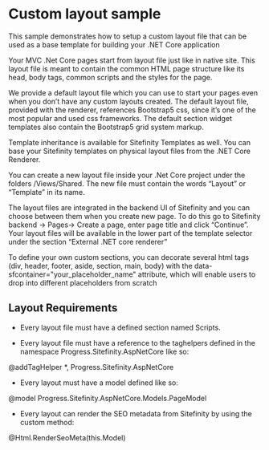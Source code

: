 # Custom layout sample
This sample demonstrates how to setup a custom layout file that can be used as a base template for building your .NET Core application

Your MVC .Net Core pages start from layout file just like in native site. This layout file is meant to contain the common HTML page structure like its head, body tags, common scripts and the styles for the page.

We provide a default layout file which you can use to start your pages even when you don’t have any custom layouts created. The default layout file, provided with the renderer, references Bootstrap5 css, since it’s one of the most popular and used css frameworks. The default section widget templates also contain the Bootstrap5 grid system markup.

Template inheritance is available for Sitefinity Templates as well. You can base your Sitefinity templates on physical layout files from the .NET Core Renderer. 

You can create a new layout file inside your .Net Core project under the folders /Views/Shared. The new file must contain the words “Layout” or “Template” in its name.

The layout files are integrated in the backend UI of Sitefinity and you can choose between them when you create new page. To do this go to Sitefinity backend -> Pages-> Create a page, enter page title and click “Continue”. Your layout files will be available in the lower part of the template selector under the section “External .NET core renderer”

To define your own custom sections, you can decorate several html tags (div, header, footer, aside, section, main, body) with the data-sfcontainer="your_placeholder_name" attribute, which will enable users to drop into different placeholders from scratch

## Layout Requirements
* Every layout file must have a defined section named Scripts.

* Every layout file must have a reference to the taghelpers defined in the namespace Progress.Sitefinity.AspNetCore like so:

@addTagHelper *, Progress.Sitefinity.AspNetCore

* Every layout must have a model defined like so:

@model Progress.Sitefinity.AspNetCore.Models.PageModel

* Every layout can render the SEO metadata from Sitefinity by using the custom method:

@Html.RenderSeoMeta(this.Model)

